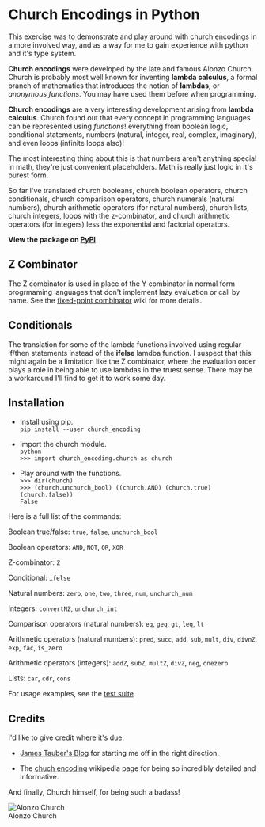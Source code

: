 # Church Encodings in Python

This exercise was to demonstrate and play around with church encodings in a more involved way, and as a way for me to gain experience with python and it's type system.

**Church encodings** were developed by the late and famous Alonzo Church. Church is probably most well known for inventing **lambda calculus**, a formal branch of mathematics that introduces the notion of **lambdas**, or *anonymous functions*. You may have used them before when programming.

**Church encodings** are a very interesting development arising from **lambda calculus**. Church found out that every concept in programming languages can be represented using *functions*! everything from boolean logic, conditional statements, numbers (natural, integer, real, complex, imaginary), and even loops (infinite loops also)!

The most interesting thing about this is that numbers aren't anything special in math, they're just convenient placeholders. Math is really just logic in it's purest form.

So far I've translated church booleans, church boolean operators, church conditionals, church comparison operators, church numerals (natural numbers), church arithmetic operators (for natural numbers), church lists, church integers, loops with the z-combinator, and church arithmetic operators (for integers) less the exponential and factorial operators. 

**View the package on [PyPI](http://pypi.python.org/pypi/church_encoding/)**


## Z Combinator

The Z combinator is used in place of the Y combinator in normal form progrmaming languages that don't implement lazy evaluation or call by name. See the [fixed-point combinator](https://en.wikipedia.org/wiki/Fixed-point_combinator) wiki for more details.


## Conditionals

The translation for some of the lambda functions involved using regular if/then statements instead of the **ifelse** lamdba function. I suspect that this might again be a limitation like the Z combinator, where the evaluation order plays a role in being able to use lambdas in the truest sense. There may be a workaround I'll find to get it to work some day.


## Installation

* Install using pip.  
   ``pip install --user church_encoding``  

* Import the church module.  
   ``python``  
   ``>>> import church_encoding.church as church``  

* Play around with the functions.  
   ``>>> dir(church)``  
   ``>>> (church.unchurch_bool) ((church.AND) (church.true) (church.false))``  
   ``False``  


Here is a full list of the commands:  

Boolean true/false: ``true``, ``false``, ``unchurch_bool``  

Boolean operators: ``AND``, ``NOT``, ``OR``, ``XOR``  

Z-combinator: ``Z``  

Conditional: ``ifelse``  

Natural numbers: ``zero``, ``one``, ``two``, ``three``, ``num``, ``unchurch_num``  

Integers: ``convertNZ``, ``unchurch_int``  

Comparison operators (natural numbers): ``eq``, ``geq``, ``gt``, ``leq``, ``lt``  

Arithmetic operators (natural numbers): ``pred``, ``succ``, ``add``, ``sub``, ``mult``, ``div``, ``divnZ``, ``exp``, ``fac``, ``is_zero``  

Arithmetic operators (integers): ``addZ``, ``subZ``, ``multZ``, ``divZ``, ``neg``, ``onezero``  

Lists: ``car``, ``cdr``, ``cons``  


For usage examples, see the [test suite](https://github.com/Risto-Stevcev/python-church-encodings/blob/master/church_encoding/test/church_test.py)


## Credits

I'd like to give credit where it's due:

* [James Tauber's Blog](http://jtauber.com/blog/2008/11/26/church_encoding_in_python/) for starting me off in the right direction.  

* The [chuch encoding](https://en.wikipedia.org/wiki/Church_encoding) wikipedia page for being so incredibly detailed and informative.  

And finally, Church himself, for being such a badass!  

![Alonzo Church](https://upload.wikimedia.org/wikipedia/en/a/a6/Alonzo_Church.jpg)  
Alonzo Church

